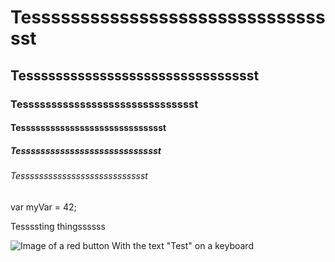 # Tesssssssssssssssssssssssssssssssst
## Tessssssssssssssssssssssssssssssst
### Tesssssssssssssssssssssssssssssst
#### Tessssssssssssssssssssssssssssst
##### Tesssssssssssssssssssssssssssst
###### Tessssssssssssssssssssssssssst

var myVar = 42;

Tessssting thingssssss

![Image of a red button With the text "Test" on a keyboard](https://www.groeoenlandhof.de/wp-content/uploads/2024/05/test.jpg)
